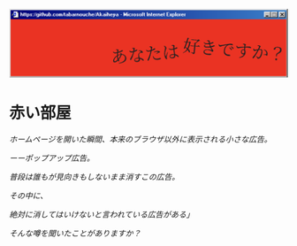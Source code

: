 ![あなたは好きですか？](README_assets/banner.png)

# 赤い部屋

<div style="font-style: oblique">

ホームページを開いた瞬間、本来のブラウザ以外に表示される小さな広告。

ーーポップアップ広告。

普段は誰もが見向きもしないまま消すこの広告。

その中に、

絶対に消してはいけないと言われている広告がある」

そんな噂を聞いたことがありますか？

</div>
